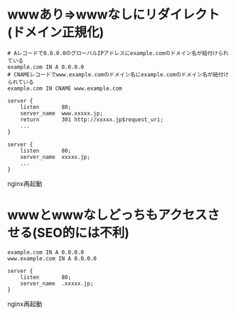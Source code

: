 # wwwあり⇒wwwなしにリダイレクト(ドメイン正規化)
```
# Aレコードで0.0.0.0のグローバルIPアドレスにexample.comのドメイン名が紐付けられている
example.com IN A 0.0.0.0 
# CNAMEレコードでwww.example.comのドメイン名にexample.comのドメイン名が紐付けられている
example.com IN CNAME www.example.com 
```

```
server {
    listen       80;
    server_name  www.xxxxx.jp;
    return       301 http://xxxxx.jp$request_uri;
    ...
}

server {
    listen       80;
    server_name  xxxxx.jp;
    ...
}
```
nginx再起動

# wwwとwwwなしどっちもアクセスさせる(SEO的には不利)
```
example.com IN A 0.0.0.0 
www.example.com IN A 0.0.0.0
```

```
server {
    listen       80;
    server_name  .xxxxx.jp;
}
```
nginx再起動
